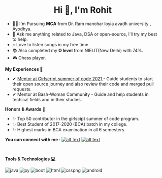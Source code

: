 <h1 align="center">Hi 👋, I'm Rohit</h1>


- 👨‍💻 I'm Pursuing **MCA** from Dr. Ram manohar loyia avadh university , Ayodhya. 
- 💬 Ask me anything related to Java, DSA or open-source, I'll try my best to help.
- 🎶 Love to listen songs in my free time.
- 📚 Also completed my **O level** from NIELIT(New Delhi) with 74%.
- 🎮 Chess player.


**My Experiences 🙌**
 - ✔ <a href="https://gssoc.girlscript.tech/" target="blank">Mentor at Girlscript summer of code 2021 </a>- Guide students to start their open source journey and also review their code and merged pull requests.
 - ✔ Mentor at Bash-Woman Community - Guide and help students in techical fields and in their studies.

**Honors & Awards 🏅**
 - ✨ Top 50 contributor in the girlscipt summer of code program.
 - ✨ Best Student of 2017-2020 (BCA) batch in my college.
 - ✨ Highest marks in BCA examination in all 6 semesters.

**You can connect with me** :
<a href="https://www.linkedin.com/in/rohit-kumar-srivastava-41b7b1187/"> ![alt text](https://img.shields.io/badge/-LinkedIn-0e76a8?style=plastic&logo=linkedIn)</a> <a href="https://twitter.com/iam_rksri">![alt text](https://img.shields.io/badge/-Twitter-1DA1F2?style=plastic&logo=Twitter) </a>

<br>

**Tools & Technologies 💻**

![java](https://user-images.githubusercontent.com/62320661/127477116-a5baab40-4f40-41dc-9d73-9343e90f7624.png)
![py](https://user-images.githubusercontent.com/62320661/127477147-2159d216-def2-4d3a-b4d6-f816b0282112.png) ![boot](https://user-images.githubusercontent.com/62320661/127477174-bdb5acc1-c33b-440d-b681-f40b9f0a5a1b.png) ![html](https://user-images.githubusercontent.com/62320661/127477200-e845feb8-b37b-44be-984c-2a7052b23e88.png)
![csspng](https://user-images.githubusercontent.com/62320661/127477214-05a61a43-0deb-45aa-888b-bc0097906ccd.png)
![android](https://user-images.githubusercontent.com/62320661/127477227-6a3ef042-39b6-492a-9164-111d35a0f9a1.png)


<br>



